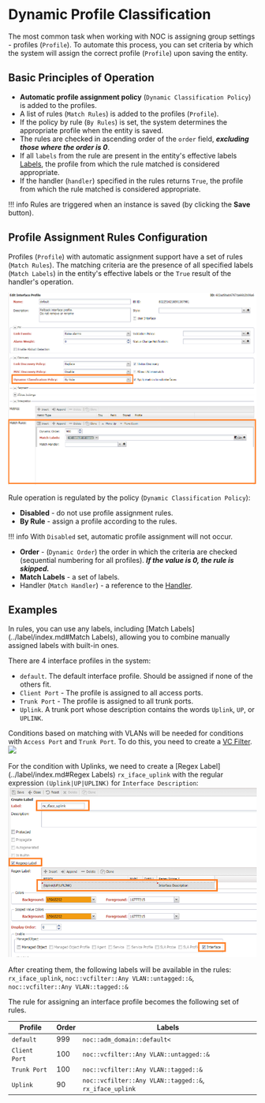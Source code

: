 # Dynamic Profile Classification

The most common task when working with NOC is assigning group settings - profiles (`Profile`). 
To automate this process, you can set criteria by which the system will assign the correct profile (`Profile`) upon saving the entity.

## Basic Principles of Operation

* **Automatic profile assignment policy** (`Dynamic Classification Policy`) is added to the profiles.
* A list of rules (`Match Rules`) is added to the profiles (`Profile`).
* If the policy by rule (`By Rules`) is set, the system determines the appropriate profile when the entity is saved.
* The rules are checked in ascending order of the `order` field, ***excluding those where the order is 0***.
* If all `labels` from the rule are present in the entity's effective labels [Labels](../label/index.md), the profile from which the rule matched is considered appropriate.
* If the handler (`handler`) specified in the rules returns `True`, the profile from which the rule matched is considered appropriate.

<!-- prettier-ignore -->
!!! info
    Rules are triggered when an instance is saved (by clicking the **Save** button).

## Profile Assignment Rules Configuration

Profiles (`Profile`) with automatic assignment support have a set of rules (`Match Rules`). The matching criteria are the presence of all specified labels (`Match Labels`) in the entity's effective labels or the `True` result of the handler's operation.

![](interface-profile-form-dyn-class-rules-ex.png)

Rule operation is regulated by the policy (`Dynamic Classification Policy`):

* **Disabled** - do not use profile assignment rules.
* **By Rule** - assign a profile according to the rules.

<!-- prettier-ignore -->
!!! info
    With `Disabled` set, automatic profile assignment will not occur.

* **Order** - (`Dynamic Order`) the order in which the criteria are checked (sequential numbering for all profiles). ***If the value is 0, the rule is skipped.***
* **Match Labels** - a set of labels.
* Handler (`Match Handler`) - a reference to the [Handler](../handler/index.md).

## Examples

In rules, you can use any labels, including [Match Labels](../label/index.md#Match Labels), allowing you to combine manually assigned labels with built-in ones.

There are 4 interface profiles in the system:
* `default`. The default interface profile. Should be assigned if none of the others fit.
* `Client Port` - The profile is assigned to all access ports.
* `Trunk Port` - The profile is assigned to all trunk ports.
* `Uplink`. A trunk port whose description contains the words `Uplink`, `UP`, or `UPLINK`.

Conditions based on matching with VLANs will be needed for conditions with `Access Port` and `Trunk Port`. To do this, you need to create a [VC Filter](../vc-filter/index.md).
![](../vc-filter/images/vc-filter-any-vlan-form.png)

For the condition with Uplinks, we need to create a [Regex Label](../label/index.md#Regex Labels) `rx_iface_uplink` with the regular expression `(Uplink|UP|UPLINK)` for `Interface Description`:
![](regex-label-create-form-iface-descr.png)

After creating them, the following labels will be available in the rules: `rx_iface_uplink`, `noc::vcfilter::Any VLAN::untagged::&`, `noc::vcfilter::Any VLAN::tagged::&`

The rule for assigning an interface profile becomes the following set of rules.

| Profile       | Order | Labels                                                  |
| ------------- | ----- | ------------------------------------------------------- |
| `default`     | 999   | `noc::adm_domain::default<`                             |
| `Client Port` | 100   | `noc::vcfilter::Any VLAN::untagged::&`                  |
| `Trunk Port`  | 100   | `noc::vcfilter::Any VLAN::tagged::&`                    |
| `Uplink`      | 90    | `noc::vcfilter::Any VLAN::tagged::&`, `rx_iface_uplink` |

